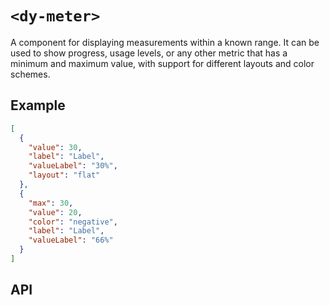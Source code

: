 # `<dy-meter>`

A component for displaying measurements within a known range. It can be used to show progress, usage levels, or any other metric that has a minimum and maximum value, with support for different layouts and color schemes.

## Example

<gbp-example name="dy-meter" direction="column" src="https://esm.sh/duoyun-ui/elements/meter">

```json
[
  {
    "value": 30,
    "label": "Label",
    "valueLabel": "30%",
    "layout": "flat"
  },
  {
    "max": 30,
    "value": 20,
    "color": "negative",
    "label": "Label",
    "valueLabel": "66%"
  }
]
```

</gbp-example>

## API

<gbp-api src="/src/elements/meter.ts"></gbp-api>
